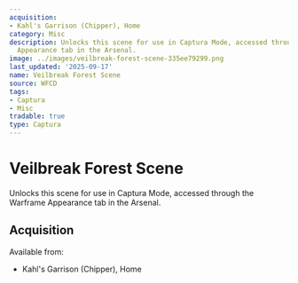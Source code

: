 ```yaml
---
acquisition:
- Kahl's Garrison (Chipper), Home
category: Misc
description: Unlocks this scene for use in Captura Mode, accessed through the Warframe
  Appearance tab in the Arsenal.
image: ../images/veilbreak-forest-scene-335ee79299.png
last_updated: '2025-09-17'
name: Veilbreak Forest Scene
source: WFCD
tags:
- Captura
- Misc
tradable: true
type: Captura
---
```


# Veilbreak Forest Scene

Unlocks this scene for use in Captura Mode, accessed through the Warframe Appearance tab in the Arsenal.

## Acquisition

Available from:
- Kahl's Garrison (Chipper), Home

